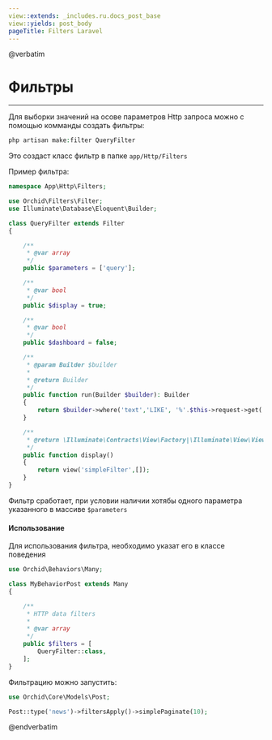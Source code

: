 ```yaml
---
view::extends: _includes.ru.docs_post_base
view::yields: post_body
pageTitle: Filters Laravel
---
```

@verbatim
# Фильтры
----------

Для выборки значений на осове параметров Http запроса можно с помощью комманды создать фильтры:

```php
php artisan make:filter QueryFilter
```

Это создаст класс фильтр в папке `app/Http/Filters`


Пример фильтра:
```php
namespace App\Http\Filters;

use Orchid\Filters\Filter;
use Illuminate\Database\Eloquent\Builder;

class QueryFilter extends Filter
{

    /**
     * @var array
     */
    public $parameters = ['query'];

    /**
     * @var bool
     */
    public $display = true;

    /**
     * @var bool
     */
    public $dashboard = false;

    /**
     * @param Builder $builder
     *
     * @return Builder
     */
    public function run(Builder $builder): Builder
    {
        return $builder->where('text','LIKE', '%'.$this->request->get('query').'%');
    }

    /**
     * @return \Illuminate\Contracts\View\Factory|\Illuminate\View\View
     */
    public function display()
    {
        return view('simpleFilter',[]);
    }
}
```

Фильтр сработает, при условии наличии хотябы одного параметра указанного в массиве `$parameters`

#### Использование

Для использования фильтра, необходимо указат его в классе поведения
```php
use Orchid\Behaviors\Many;

class MyBehaviorPost extends Many
{

    /**
     * HTTP data filters
     *
     * @var array
     */
    public $filters = [
        QueryFilter::class,
    ];
}
```

Фильтрацию можно запустить:
```php
use Orchid\Core\Models\Post;

Post::type('news')->filtersApply()->simplePaginate(10);
```
 
 
 
 @endverbatim
